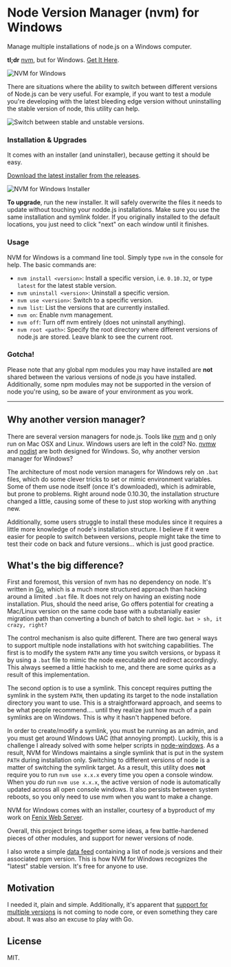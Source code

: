 # Node Version Manager (nvm) for Windows

Manage multiple installations of node.js on a Windows computer.

**tl;dr** [nvm](https://github.com/creationix/nvm), but for Windows. [Get It Here](https://github.com/coreybutler/nvm/releases).

![NVM for Windows](http://coreybutler.github.io/nvm/images/installlatest.jpg)

There are situations where the ability to switch between different versions of Node.js can be very
useful. For example, if you want to test a module you're developing with the latest
bleeding edge version without uninstalling the stable version of node, this utility can help.

![Switch between stable and unstable versions.](http://coreybutler.github.io/nvm/images/use.jpg)

### Installation & Upgrades

It comes with an installer (and uninstaller), because getting it should be easy.

[Download the latest installer from the releases](https://github.com/coreybutler/nvm/releases).

![NVM for Windows Installer](http://coreybutler.github.io/nvm/images/installer.jpg)

**To upgrade**, run the new installer. It will safely overwrite the files it needs to update without touching your nodde.js installations.
Make sure you use the same installation and symlink folder. If you originally installed to the default locations, you just need to click
"next" on each window until it finishes.

### Usage

NVM for Windows is a command line tool. Simply type `nvm` in the console for help. The basic commands are:

- `nvm install <version>`: Install a specific version, i.e. `0.10.32`, or type `latest` for the latest stable version.
- `nvm uninstall <version>`: Uninstall a specific version.
- `nvm use <version>`: Switch to a specific version.
- `nvm list`: List the versions that are currently installed.
- `nvm on`: Enable nvm management.
- `nvm off`: Turn off nvm entirely (does not uninstall anything).
- `nvm root <path>`: Specify the root directory where different versions of node.js are stored. Leave <path> blank to see the current root.

### Gotcha!

Please note that any global npm modules you may have installed are **not** shared between the various versions of node.js you have installed.
Additionally, some npm modules may not be supported in the version of node you're using, so be aware of your environment as you work.

---

## Why another version manager?

There are several version managers for node.js. Tools like [nvm](https://github.com/creationix/nvm) and [n](https://github.com/visionmedia/n)
only run on Mac OSX and Linux. Windows users are left in the cold? No. [nvmw](https://github.com/hakobera/nvmw) and [nodist](https://github.com/marcelklehr/nodist)
are both designed for Windows. So, why another version manager for Windows?

The architecture of most node version managers for Windows rely on `.bat` files, which do some clever tricks to set or mimic environment variables.
Some of them use node itself (once it's downloaded), which is admirable, but prone to problems. Right around node 0.10.30, the installation
structure changed a little, causing some of these to just stop working with anything new.

Additionally, some users struggle to install these modules since it requires a little more knowledge of node's installation structure. I believe if it
were easier for people to switch between versions, people might take the time to test their code on back and future versions... which is
just good practice.

## What's the big difference?

First and foremost, this version of nvm has no dependency on node. It's written in [Go](http://golang.org/), which is a much more structured
approach than hacking around a limited `.bat` file. It does not rely on having an existing node installation. Plus, should the need arise, Go
offers potential for creating a Mac/Linux version on the same code base with a substanially easier migration path than converting a bunch of
batch to shell logic. `bat > sh, it crazy, right?`

The control mechanism is also quite different. There are two general ways to support multiple node installations with hot switching capabilities.
The first is to modify the system `PATH` any time you switch versions, or bypass it by using a `.bat` file to mimic the node executable and redirect
accordingly. This always seemed a little hackish to me, and there are some quirks as a result of this implementation.

The second option is to use a symlink. This concept requires putting the symlink in the system `PATH`, then updating its target to
the node installation directory you want to use. This is a straightforward approach, and seems to be what people recommend.... until they
realize just how much of a pain symlinks are on Windows. This is why it hasn't happened before.

In order to create/modify a symlink, you must be running as an admin, and you must get around Windows UAC (that annoying prompt). Luckily, this is
a challenge I already solved with some helper scripts in [node-windows](http://github.com/coreybutler/node-windows). As a result, NVM for Windows
maintains a single symlink that is put in the system `PATH` during installation only. Switching to different versions of node is a matter of
switching the symlink target. As a result, this utility does **not** require you to run `nvm use x.x.x` every time you open a console window.
When you _do_ run `nvm use x.x.x`, the active version of node is automatically updated across all open console windows. It also persists
between system reboots, so you only need to use nvm when you want to make a change.

NVM for Windows comes with an installer, courtesy of a byproduct of my work on [Fenix Web Server](http://fenixwebserver.com).

Overall, this project brings together some ideas, a few battle-hardened pieces of other modules, and support for newer versions of node.

I also wrote a simple [data feed](http://github.com/coreybutler/nodedistro) containing a list of node.js versions and their associated npm version.
This is how NVM for Windows recognizes the "latest" stable version. It's free for anyone to use.

## Motivation

I needed it, plain and simple. Additionally, it's apparent that [support for multiple versions](https://github.com/joyent/node/issues/8075) is not
coming to node core, or even something they care about. It was also an excuse to play with Go.

## License

MIT.
